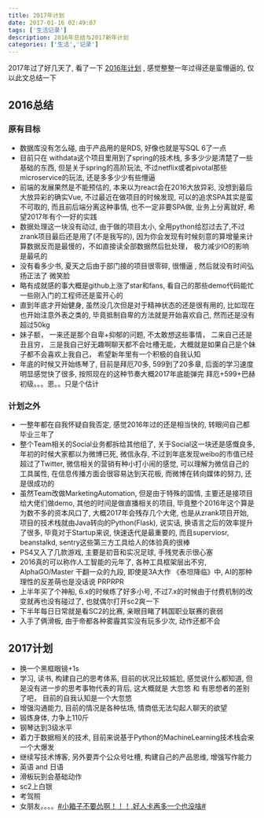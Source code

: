 ```yaml
---
title: 2017年计划
date: 2017-01-16 02:49:07
tags: ['生活记录']
description: 2016年总结与2017新年计划
categories: ['生活','记录']
---
```


2017年过了好几天了, 看了一下 [2016年计划](http://stackbox.cn/2016-01-2016-plans/) , 感觉整整一年过得还是蛮懵逼的, 仅以此文总结一下

## 2016总结

### 原有目标

+ 数据库没有怎么碰, 由于产品用的是RDS, 好像也就是写SQL 6了一点
+ 目前只在 withdata这个项目里用到了spring的技术栈, 多多少少是清楚了一些基础的东西, 但是关于spring的高阶玩法, 不过netflix或者pivotal那些microservice的玩法, 还是多多少少有些懵逼
+ 前端的发展果然是不能预估的, 本来以为react会在2016大放异彩, 没想到最后大放异彩的确实Vue, 不过最近在做项目的时候发现, 可以的追求SPA其实是蛮不可取的, 而且前后端分离这种事情, 也不一定非要SPA做, 业务上分离就好, 希望2017年有个一好的实践
+ 数据处理这一块没有动过, 由于做的项目太小, 全用python给怼过去了,不过zrank项目最后还是用了(不是我写的), 因为你会发现有时候刻意的算增量来计算数据反而是最慢的，不如直接读全部数据然后批处理， 极力减少IO的影响是最吼的
+ 没有看多少书, 夏天之后由于部门接的项目很零碎, 很懵逼 , 然后就没有时间弘扬正法了   微笑脸
+ 略有成就感的事大概是github上涨了star和fans, 看自己的那些demo代码能忙一些刚入门的工程师还是蛮开心的
+ 直到年底才开始健身, 虽然没几次但是对于精神状态的还是很有用的, 比如现在也开始注意外表之类的, 毕竟抵制自卑的方法就是开始喜欢自己, 然而还是没有超过50kg
+ 妹子额， 一来还是那个自卑+抑郁的问题, 不太敢想这些事情， 二来自己还是丑且穷， 三是我自己好无趣啊聊天都不会吐槽无能，大概就是如果自己是个妹子都不会喜欢上我自己， 希望新年里有一个积极的自我认知
+ 年底的时候又开始练琴了, 目前是拜厄70多, 599到了20多章, 后面的学习速度明显感觉快了很多, 按照现在的这种节奏大概2017年底能弹完 拜厄+599+巴赫初级。。。恩。。只是个估计

### 计划之外

+ 一整年都在自我怀疑自我否定, 感觉2016年过的还是相当快的, 转眼间自己都毕业三年了
+ 整个Team相关的Social业务都拆给其他组了, 关于Social这一块还是感慨良多, 年初的时候大家都以为微博已死, 微信永存, 不过到年底发现weibo的市值已经超过了Twitter, 微信相关的营销有种小打小闹的感觉, 可以理解为微信自己的工具属性, 在信息传播方面会很容易达到天花板,  而微博在转向媒体的努力, 还是很成功的
+ 虽然Team改做MarketingAutomation, 但是由于特殊的国情, 主要还是接项目给大佬们做demo, 其他的时间是做直播相关的项目, 毕竟整个2016年这个算是为数不多的资本风口了, 大概2017年会残存几个大佬, 也是从zrank项目开始, 项目的技术栈就由Java转向的Python(Flask), 说实话, 换语言之后的效率提升了很多, 毕竟对于Startup来说, 快速迭代是最重要的, 而且superviosr, beanstalkd, sentry这些第三方工具给人的体验真的很棒
+ PS4又入了几款游戏, 主要是初音和实况足球, 手残党表示很心塞
+ 2016真的可以称作人工智能的元年了, 各种工具框架层出不穷, AlphaGO/Master 干翻一众的九段, 即使是3A大作 《泰坦降临》中, AI的那种理性的反差萌也是没话说 PRPRPR
+ 上半年买了个神船, 6.x的时候练了好多小号, 不过7.x的时候由于付费机制的改变就再也没有碰过了, 也就偶尔打开sc2爽一下
+ 下半年每日日常就是看SC2的比赛, 亲眼目睹了韩国职业联赛的衰弱
+ 入手了俩滑板, 由于帝都各种雾霾其实没有玩多少次, 动作还都不会

## 2017计划

+ 换一个黑框眼镜+1s
+ 学习, 读书, 构建自己的思考体系, 目前的状况比较尴尬, 感觉说什么都知道, 但是没有进一步的思考事物代表的背后, 这大概就是 大忽悠  和 有思想者的差别了吧， 目前的自我认知是一个大忽悠
+ 增强沟通能力, 目前的情况是各种怯场, 情商低无法勾起人聊天的欲望
+ 锻炼身体, 力争上110斤
+ 钢琴达到3级水平
+ 着力于数据相关的技术, 目前来说基于Python的MachineLearning技术栈会来一个大爆发
+ 继续写技术博客, 另外要弄个公众号吐槽, 构建自己的产品思维, 增强写作能力
+ 英语 and 日语
+ 滑板玩到会基础动作
+ sc2上白银
+ 考驾照
+ 女朋友。。。。[#小箱子不要怂啊！！！,好人卡再多一个也没啥#](javascript:void(0))
